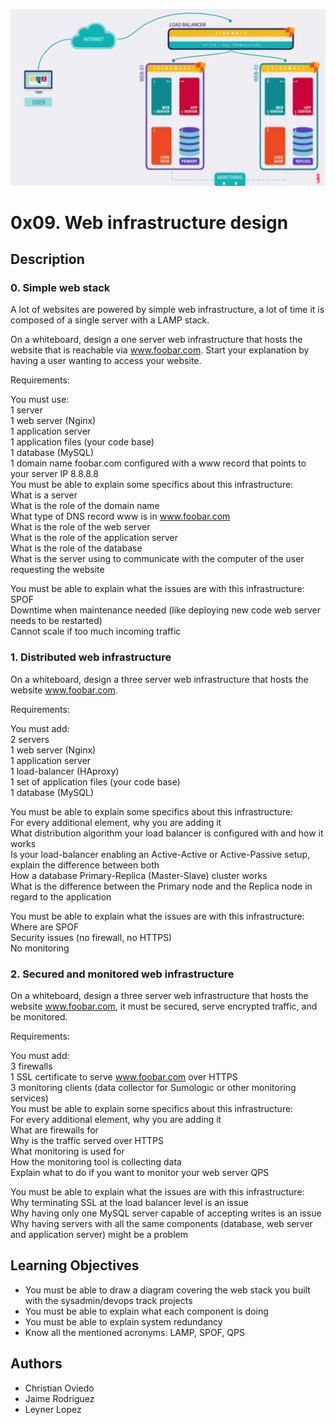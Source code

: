 ![Logo](images\logo.png)
# 0x09. Web infrastructure design

## Description

### 0. Simple web stack

A lot of websites are powered by simple web infrastructure, a lot of time it is composed of a single server with a LAMP stack.

On a whiteboard, design a one server web infrastructure that hosts the website that is reachable via www.foobar.com. Start your explanation by having a user wanting to access your website.

Requirements:

You must use:\
1 server\
1 web server (Nginx)\
1 application server\
1 application files (your code base)\
1 database (MySQL)\
1 domain name foobar.com configured with a www record that points to your server IP 8.8.8.8\
You must be able to explain some specifics about this infrastructure:\
What is a server\
What is the role of the domain name\
What type of DNS record www is in www.foobar.com \
What is the role of the web server\
What is the role of the application server\
What is the role of the database\
What is the server using to communicate with the computer of the user requesting the website

You must be able to explain what the issues are with this infrastructure:\
SPOF\
Downtime when maintenance needed (like deploying new code web server needs to be restarted)\
Cannot scale if too much incoming traffic

### 1. Distributed web infrastructure

On a whiteboard, design a three server web infrastructure that hosts the website www.foobar.com.

Requirements:

You must add:\
2 servers\
1 web server (Nginx)\
1 application server\
1 load-balancer (HAproxy)\
1 set of application files (your code base)\
1 database (MySQL)

You must be able to explain some specifics about this infrastructure:\
For every additional element, why you are adding it\
What distribution algorithm your load balancer is configured with and how it works\
Is your load-balancer enabling an Active-Active or Active-Passive setup, explain the difference between both\
How a database Primary-Replica (Master-Slave) cluster works\
What is the difference between the Primary node and the Replica node in regard to the application

You must be able to explain what the issues are with this infrastructure:\
Where are SPOF\
Security issues (no firewall, no HTTPS)\
No monitoring

### 2. Secured and monitored web infrastructure

On a whiteboard, design a three server web infrastructure that hosts the website www.foobar.com, it must be secured, serve encrypted traffic, and be monitored.

Requirements:

You must add:\
3 firewalls\
1 SSL certificate to serve www.foobar.com over HTTPS\
3 monitoring clients (data collector for Sumologic or other monitoring services)\
You must be able to explain some specifics about this infrastructure:\
For every additional element, why you are adding it\
What are firewalls for\
Why is the traffic served over HTTPS\
What monitoring is used for\
How the monitoring tool is collecting data\
Explain what to do if you want to monitor your web server QPS

You must be able to explain what the issues are with this infrastructure:\
Why terminating SSL at the load balancer level is an issue\
Why having only one MySQL server capable of accepting writes is an issue\
Why having servers with all the same components (database, web server and application server) might be a problem

## Learning Objectives
* You must be able to draw a diagram covering the web stack you built with the sysadmin/devops track projects
* You must be able to explain what each component is doing
* You must be able to explain system redundancy
* Know all the mentioned acronyms: LAMP, SPOF, QPS

## Authors

* Christian Oviedo
* Jaime Rodriguez
* Leyner Lopez

